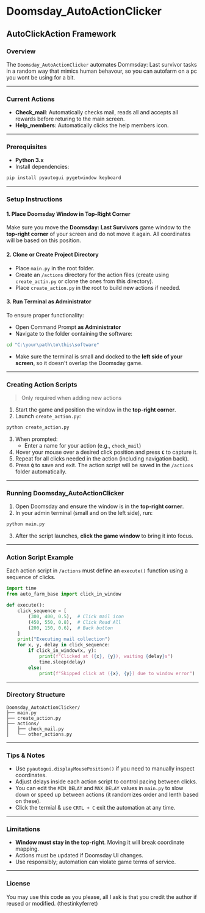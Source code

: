 # Doomsday_AutoActionClicker

## AutoClickAction Framework

### Overview

The `Doomsday_AutoActionClicker` automates Dommsday: Last survivor tasks in a random way that mimics human behavour, so you can autofarm on a pc you wont be using for a bit.

---

### Current Actions

- **Check_mail**: Automatically checks mail, reads all and accepts all rewards before returing to the main screen.
- **Help_members**: Automatically clicks the help members icon.


---

### Prerequisites

- **Python 3.x**
- Install dependencies:

```bash
pip install pyautogui pygetwindow keyboard
```

---

### Setup Instructions

#### 1. **Place Doomsday Window in Top-Right Corner**

Make sure you move the **Doomsday: Last Survivors** game window to the **top-right corner** of your screen and do not move it again. All coordinates will be based on this position.

#### 2. **Clone or Create Project Directory**

- Place `main.py` in the root folder.
- Create an `/actions` directory for the action files (create using `create_actin.py` or clone the ones from this directory).
- Place `create_action.py` in the root to build new actions if needed.

#### 3. **Run Terminal as Administrator**

To ensure proper functionality:

- Open Command Prompt **as Administrator**
- Navigate to the folder containing the software:

```bash
cd "C:\your\path\to\this\software"
```

- Make sure the terminal is small and docked to the **left side of your screen**, so it doesn't overlap the Doomsday game.

---

### Creating Action Scripts

> Only required when adding new actions

1. Start the game and position the window in the **top-right corner**.
2. Launch `create_action.py`:

```bash
python create_action.py
```

3. When prompted:
   - Enter a name for your action (e.g., `check_mail`)
4. Hover your mouse over a desired click position and press **`C`** to capture it.
5. Repeat for all clicks needed in the action (including navigation back).
6. Press **`Q`** to save and exit. The action script will be saved in the `/actions` folder automatically.

---

### Running Doomsday_AutoActionClicker

1. Open Doomsday and ensure the window is in the **top-right corner**.
2. In your admin terminal (small and on the left side), run:

```bash
python main.py
```

3. After the script launches, **click the game window** to bring it into focus.

---

### Action Script Example

Each action script in `/actions` must define an `execute()` function using a sequence of clicks.

```python
import time
from auto_farm_base import click_in_window

def execute():
    click_sequence = [
        (300, 400, 0.5),  # Click mail icon
        (450, 550, 0.8),  # Click Read All
        (200, 150, 0.6),  # Back button
    ]
    print("Executing mail collection")
    for x, y, delay in click_sequence:
        if click_in_window(x, y):
            print(f"Clicked at ({x}, {y}), waiting {delay}s")
            time.sleep(delay)
        else:
            print(f"Skipped click at ({x}, {y}) due to window error")
```

---

### Directory Structure

```
Doomsday_AutoActionClicker/
├── main.py
├── create_action.py
├── actions/
│   ├── check_mail.py
│   └── other_actions.py
```

---

### Tips & Notes

- Use `pyautogui.displayMousePosition()` if you need to manually inspect coordinates.
- Adjust delays inside each action script to control pacing between clicks.
- You can edit the `MIN_DELAY` and `MAX_DELAY` values in `main.py` to slow down or speed up between actions (it randomizes order and lenth based on these).
- Click the termial & use `CRTL + C` exit the automation at any time.

---

### Limitations

- **Window must stay in the top-right**. Moving it will break coordinate mapping.
- Actions must be updated if Doomsday UI changes.
- Use responsibly; automation can violate game terms of service.

---

### License

You may use this code as you please, all I ask is that you credit the author if reused or modified. (thestinkyferret)
